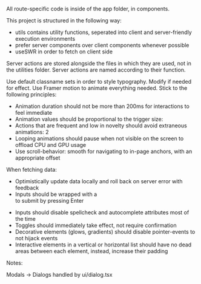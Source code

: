 All route-specific code is inside of the app folder, in components.

This project is structured in the following way:

- utils contains utility functions, seperated into client and server-friendly execution environments
- prefer server components over client components whenever possible
- useSWR in order to fetch on client side

Server actions are stored alongside the files in which they are used, not in the utilities folder.
Server actions are named according to their function.

Use default classname sets in order to style typography. Modify if needed for effect.
Use Framer motion to animate everything needed. Stick to the following principles:

- Animation duration should not be more than 200ms for interactions to feel immediate
- Animation values should be proportional to the trigger size:
- Actions that are frequent and low in novelty should avoid extraneous animations: 2
- Looping animations should pause when not visible on the screen to offload CPU and GPU usage
- Use scroll-behavior: smooth for navigating to in-page anchors, with an appropriate offset

When fetching data:

- Optimistically update data locally and roll back on server error with feedback
- Inputs should be wrapped with a <form> to submit by pressing Enter
- Inputs should disable spellcheck and autocomplete attributes most of the time
- Toggles should immediately take effect, not require confirmation
- Decorative elements (glows, gradients) should disable pointer-events to not hijack events
- Interactive elements in a vertical or horizontal list should have no dead areas between each element, instead, increase their padding


Notes:

Modals -> Dialogs handled by ui/dialog.tsx

